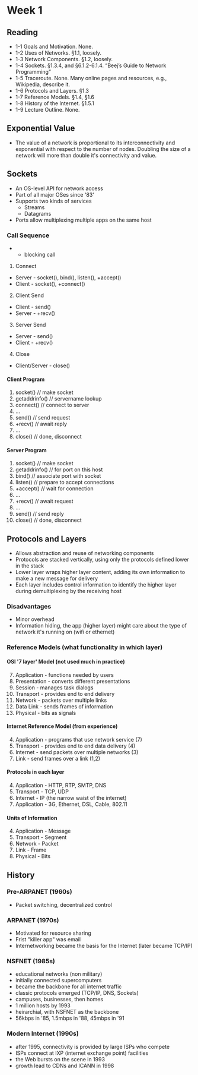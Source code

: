 # Week 1

## Reading
*  1-1 Goals and Motivation. None.
*  1-2 Uses of Networks. §1.1, loosely. 
*  1-3 Network Components. §1.2, loosely. 
*  1-4 Sockets. §1.3.4, and §6.1.2-6.1.4. “Beej’s Guide to Network Programming” 
*  1-5 Traceroute. None. Many online pages and resources, e.g., Wikipedia, describe it. 
*  1-6 Protocols and Layers. §1.3 
*  1-7 Reference Models. §1.4, §1.6 
*  1-8 History of the Internet. §1.5.1 
*  1-9 Lecture Outline. None. 

## Exponential Value
- The value of a network is proportional to its interconnectivity and
  exponential with respect to the number of nodes. Doubling the size of a
  network will more than double it's connectivity and value.

## Sockets
- An OS-level API for network access
- Part of all major OSes since '83'
- Supports two kinds of services
  - Streams
  - Datagrams
- Ports allow multiplexing multiple apps on the same host

### Call Sequence
+ - blocking call

1. Connect
  * Server - socket(), bind(), listen(), +accept()
  * Client - socket(), +connect()
2. Client Send
  * Client - send()
  * Server - +recv()
3. Server Send
  * Server - send()
  * Client - +recv()
4. Close
  * Client/Server - close()

#### Client Program
1. socket()      // make socket
2. getaddrinfo() // servername lookup
3. connect()     // connect to server
4. ...
5. send()        // send request
6. +recv()        // await reply
7. ...
8. close()       // done, disconnect

#### Server Program
1. socket()      // make socket
2. getaddrinfo() // for port on this host
3. bind()        // associate port with socket
4. listen()      // prepare to accept connections
5. +accept()      // wait for connection
6. ...
7. +recv()        // await request
8. ...
9. send()        // send reply
10. close()       // done, disconnect

## Protocols and Layers
- Allows abstraction and reuse of networking components
- Protocols are stacked vertically, using only the protocols defined lower in
  the stack
- Lower layer wraps higher layer content, adding its own information to make a
  new message for delivery
- Each layer includes control information to identify the higher layer during
  demultiplexing by the receiving host

### Disadvantages
- Minor overhead
- Information hiding, the app (higher layer) might care about the type of
  network it's running on (wifi or ethernet) 

### Reference Models (what functionality in which layer)

#### OSI '7 layer' Model (not used much in practice)
7. Application  - functions needed by users
6. Presentation - converts different presentations
5. Session      - manages task dialogs
4. Transport    - provides end to end delivery
3. Network      - packets over multiple links
2. Data Link    - sends frames of information
1. Physical     - bits as signals

#### Internet Reference Model (from experience)
4. Application - programs that use network service (7)
3. Transport   - provides end to end data delivery (4)
2. Internet    - send packets over multiple networks (3)
1. Link        - send frames over a link (1,2)

#### Protocols in each layer
4. Application - HTTP, RTP, SMTP, DNS
3. Transport   - TCP, UDP
2. Internet    - IP (the narrow waist of the internet)
1. Application - 3G, Ethernet, DSL, Cable, 802.11

#### Units of Information
4. Application - Message
4. Transport   - Segment
3. Network     - Packet
2. Link        - Frame
1. Physical    - Bits

## History

### Pre-ARPANET (1960s)
- Packet switching, decentralized control

### ARPANET (1970s)
- Motivated for resource sharing
- Frist "killer app" was email
- Internetworking became the basis for the Internet (later became TCP/IP)

### NSFNET (1985s) 
- educational networks (non military)
- initially connected supercomputers
- became the backbone for all internet traffic
- classic protocols emerged (TCP/IP, DNS, Sockets)
- campuses, businesses, then homes
- 1 million hosts by 1993
- heirarchial, with NSFNET as the backbone
- 56kbps in '85, 1.5mbps in '88, 45mbps in '91

### Modern Internet (1990s) 
- after 1995, connectivity is provided by large ISPs who compete
- ISPs connect at IXP (internet exchange point) facilities
- the Web bursts on the scene in 1993
- growth lead to CDNs and ICANN in 1998




